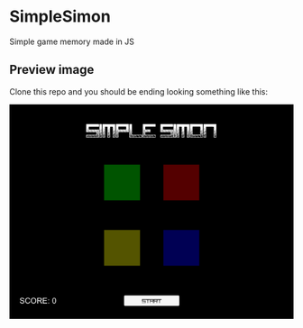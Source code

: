 # SimpleSimon
Simple game memory made in JS

## Preview image

Clone this repo and you should be ending looking something like this:

![Preview](/preview.png)
